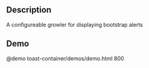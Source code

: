 <!--

@module {can.Component} toast-container <toast-container />
@parent can-boot.components
@outline 3

-->

## Description

A configureable growler for displaying bootstrap alerts 

## Demo

@demo toast-container/demos/demo.html 800

